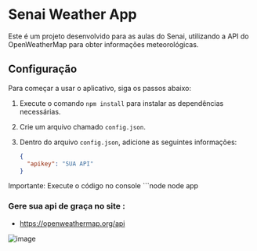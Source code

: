 # Senai Weather App

Este é um projeto desenvolvido para as aulas do Senai, utilizando a API do OpenWeatherMap para obter informações meteorológicas. 

## Configuração

Para começar a usar o aplicativo, siga os passos abaixo:

1. Execute o comando `npm install` para instalar as dependências necessárias.

2. Crie um arquivo chamado `config.json`.

3. Dentro do arquivo `config.json`, adicione as seguintes informações:
   ```json
   {
     "apikey": "SUA API"
   }

   
Importante: Execute o código no console
    ```node
       node app

### Gere sua api de graça no site : 

* https://openweathermap.org/api

![image](https://github.com/Viniciusulpicio/Api_openweathermap/assets/145928303/0fc92b1f-466a-46d1-938a-627d3ec81283)
